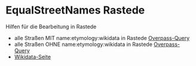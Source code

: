 # EqualStreetNames Rastede

<p dir="auto">Hilfen für die Bearbeitung in Rastede</p>
<ul dir="auto">
<li>alle Straßen MIT name:etymology:wikidata in Rastede <a href="https://overpass-turbo.eu/s/1dkM" rel="nofollow">Overpass-Query</a></li>
<li>alle Straßen OHNE name:etymology:wikidata in Rastede <a href="https://overpass-turbo.eu/s/1dkN" rel="nofollow">Overpass-Query</a></li>
<li><a href="https://www.wikidata.org" rel="nofollow">Wikidata-Seite</a></li>
</ul>
